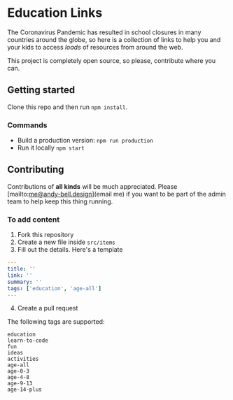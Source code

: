# Education Links

The Coronavirus Pandemic has resulted in school closures in many countries around the globe, so here is a collection of links to help you and your kids to access _loads_ of resources from around the web.

This project is completely open source, so please, contribute where you can. 

## Getting started

Clone this repo and then run `npm install`.

### Commands 

- Build a production version: `npm run production`
- Run it locally `npm start`

## Contributing 

Contributions of **all kinds** will be much appreciated. Please [mailto:me@andy-bell.design](email me) if you want to be part of the admin team to help keep this thing running.

### To add content

1. Fork this repository
2. Create a new file inside `src/items`
3. Fill out the details. Here's a template

```yaml
---
title: ''
link: ''
summary: ''
tags: ['education', 'age-all']
---
```

4. Create a pull request

The following tags are supported:

```
education
learn-to-code
fun
ideas
activities
age-all
age-0-3
age-4-8
age-9-13
age-14-plus
```